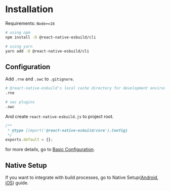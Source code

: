 # Installation

Requirements: `Node>=16`

```bash
# using npm
npm install -D @react-native-esbuild/cli

# using yarn
yarn add -D @react-native-esbuild/cli
```

## Configuration

Add `.rne` and `.swc` to `.gitignore`.

```sh
# @react-native-esbuild's local cache directory for development environment
.rne

# swc plugins
.swc
```

And create `react-native-esbuild.js` to project root.

```js
/**
 * @type {import('@react-native-esbuild/core').Config}
 */
exports.default = {};
```

for more details, go to [Basic Configuration](/configuration/basic-configuration).

## Native Setup

If you want to integrate with build processes, go to Native Setup([Android](/native-setup/android), [iOS](/native-setup/ios)) guide.
